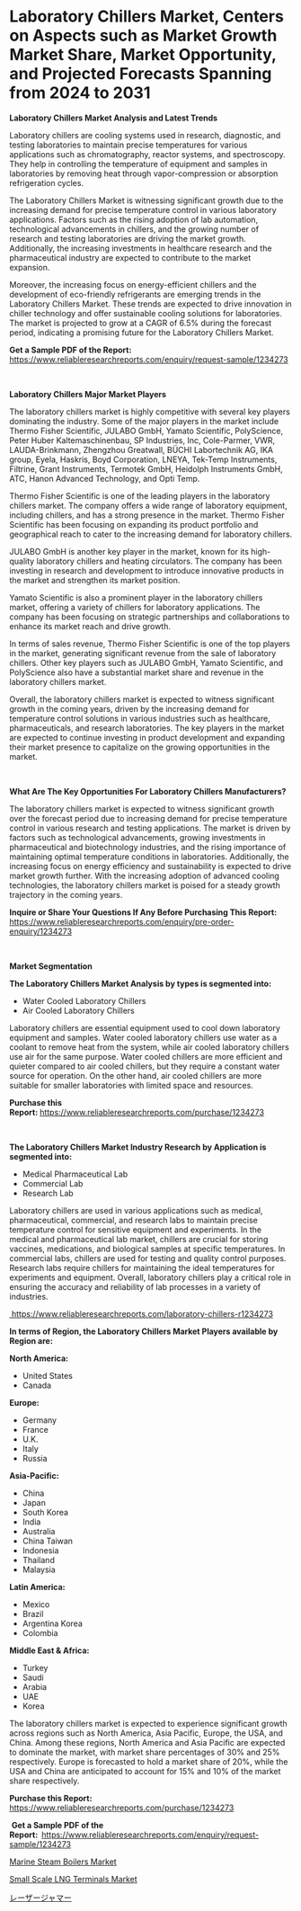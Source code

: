 <p><h1>Laboratory Chillers Market, Centers on Aspects such as Market Growth Market Share, Market Opportunity, and Projected Forecasts Spanning from 2024 to 2031</h1></p><p><strong>Laboratory Chillers Market Analysis and Latest Trends</strong></p>
<p><p>Laboratory chillers are cooling systems used in research, diagnostic, and testing laboratories to maintain precise temperatures for various applications such as chromatography, reactor systems, and spectroscopy. They help in controlling the temperature of equipment and samples in laboratories by removing heat through vapor-compression or absorption refrigeration cycles.</p><p>The Laboratory Chillers Market is witnessing significant growth due to the increasing demand for precise temperature control in various laboratory applications. Factors such as the rising adoption of lab automation, technological advancements in chillers, and the growing number of research and testing laboratories are driving the market growth. Additionally, the increasing investments in healthcare research and the pharmaceutical industry are expected to contribute to the market expansion.</p><p>Moreover, the increasing focus on energy-efficient chillers and the development of eco-friendly refrigerants are emerging trends in the Laboratory Chillers Market. These trends are expected to drive innovation in chiller technology and offer sustainable cooling solutions for laboratories. The market is projected to grow at a CAGR of 6.5% during the forecast period, indicating a promising future for the Laboratory Chillers Market.</p></p>
<p><strong>Get a Sample PDF of the Report:&nbsp;</strong> <a href="https://www.reliableresearchreports.com/enquiry/request-sample/1234273">https://www.reliableresearchreports.com/enquiry/request-sample/1234273</a></p>
<p>&nbsp;</p>
<p><strong>Laboratory Chillers Major Market Players</strong></p>
<p><p>The laboratory chillers market is highly competitive with several key players dominating the industry. Some of the major players in the market include Thermo Fisher Scientific, JULABO GmbH, Yamato Scientific, PolyScience, Peter Huber Kaltemaschinenbau, SP Industries, Inc, Cole-Parmer, VWR, LAUDA-Brinkmann, Zhengzhou Greatwall, BÜCHI Labortechnik AG, IKA group, Eyela, Haskris, Boyd Corporation, LNEYA, Tek-Temp Instruments, Filtrine, Grant Instruments, Termotek GmbH, Heidolph Instruments GmbH, ATC, Hanon Advanced Technology, and Opti Temp.</p><p>Thermo Fisher Scientific is one of the leading players in the laboratory chillers market. The company offers a wide range of laboratory equipment, including chillers, and has a strong presence in the market. Thermo Fisher Scientific has been focusing on expanding its product portfolio and geographical reach to cater to the increasing demand for laboratory chillers.</p><p>JULABO GmbH is another key player in the market, known for its high-quality laboratory chillers and heating circulators. The company has been investing in research and development to introduce innovative products in the market and strengthen its market position.</p><p>Yamato Scientific is also a prominent player in the laboratory chillers market, offering a variety of chillers for laboratory applications. The company has been focusing on strategic partnerships and collaborations to enhance its market reach and drive growth.</p><p>In terms of sales revenue, Thermo Fisher Scientific is one of the top players in the market, generating significant revenue from the sale of laboratory chillers. Other key players such as JULABO GmbH, Yamato Scientific, and PolyScience also have a substantial market share and revenue in the laboratory chillers market.</p><p>Overall, the laboratory chillers market is expected to witness significant growth in the coming years, driven by the increasing demand for temperature control solutions in various industries such as healthcare, pharmaceuticals, and research laboratories. The key players in the market are expected to continue investing in product development and expanding their market presence to capitalize on the growing opportunities in the market.</p></p>
<p>&nbsp;</p>
<p><strong>What Are The Key Opportunities For Laboratory Chillers Manufacturers?</strong></p>
<p><p>The laboratory chillers market is expected to witness significant growth over the forecast period due to increasing demand for precise temperature control in various research and testing applications. The market is driven by factors such as technological advancements, growing investments in pharmaceutical and biotechnology industries, and the rising importance of maintaining optimal temperature conditions in laboratories. Additionally, the increasing focus on energy efficiency and sustainability is expected to drive market growth further. With the increasing adoption of advanced cooling technologies, the laboratory chillers market is poised for a steady growth trajectory in the coming years.</p></p>
<p><strong>Inquire or Share Your Questions If Any Before Purchasing This Report:</strong> <a href="https://www.reliableresearchreports.com/enquiry/pre-order-enquiry/1234273">https://www.reliableresearchreports.com/enquiry/pre-order-enquiry/1234273</a></p>
<p>&nbsp;</p>
<p><strong>Market Segmentation</strong></p>
<p><strong>The Laboratory Chillers Market Analysis by types is segmented into:</strong></p>
<p><ul><li>Water Cooled Laboratory Chillers</li><li>Air Cooled Laboratory Chillers</li></ul></p>
<p><p>Laboratory chillers are essential equipment used to cool down laboratory equipment and samples. Water cooled laboratory chillers use water as a coolant to remove heat from the system, while air cooled laboratory chillers use air for the same purpose. Water cooled chillers are more efficient and quieter compared to air cooled chillers, but they require a constant water source for operation. On the other hand, air cooled chillers are more suitable for smaller laboratories with limited space and resources.</p></p>
<p><strong>Purchase this Report:&nbsp;</strong><a href="https://www.reliableresearchreports.com/purchase/1234273">https://www.reliableresearchreports.com/purchase/1234273</a></p>
<p>&nbsp;</p>
<p><strong>The Laboratory Chillers Market Industry Research by Application is segmented into:</strong></p>
<p><ul><li>Medical Pharmaceutical Lab</li><li>Commercial Lab</li><li>Research Lab</li></ul></p>
<p><p>Laboratory chillers are used in various applications such as medical, pharmaceutical, commercial, and research labs to maintain precise temperature control for sensitive equipment and experiments. In the medical and pharmaceutical lab market, chillers are crucial for storing vaccines, medications, and biological samples at specific temperatures. In commercial labs, chillers are used for testing and quality control purposes. Research labs require chillers for maintaining the ideal temperatures for experiments and equipment. Overall, laboratory chillers play a critical role in ensuring the accuracy and reliability of lab processes in a variety of industries.</p></p>
<p><a href="https://www.reliableresearchreports.com/laboratory-chillers-r1234273">&nbsp;https://www.reliableresearchreports.com/laboratory-chillers-r1234273</a></p>
<p><strong>In terms of Region, the Laboratory Chillers Market Players available by Region are:</strong></p>
<p>
    <p> <strong> North America: </strong>
        <ul>
            <li>United States</li>
            <li>Canada</li>
        </ul>
        </p> 
    <p> <strong> Europe: </strong>
        <ul>
            <li>Germany</li>
            <li>France</li>
            <li>U.K.</li>
            <li>Italy</li>
            <li>Russia</li>
        </ul>
        </p> 
    <p> <strong> Asia-Pacific: </strong>
        <ul>
            <li>China</li>
            <li>Japan</li>
            <li>South Korea</li>
            <li>India</li>
            <li>Australia</li>
            <li>China Taiwan</li>
            <li>Indonesia</li>
            <li>Thailand</li>
            <li>Malaysia</li>
        </ul>
        </p> 
    <p> <strong> Latin America: </strong>
        <ul>
            <li>Mexico</li>
            <li>Brazil</li>
            <li>Argentina Korea</li>
            <li>Colombia</li>
        </ul>
        </p> 
    <p> <strong> Middle East & Africa: </strong>
        <ul>
            <li>Turkey</li>
            <li>Saudi</li>
            <li>Arabia</li>
            <li>UAE</li>
            <li>Korea</li>
        </ul>
    </p>
    </p>
<p><p>The laboratory chillers market is expected to experience significant growth across regions such as North America, Asia Pacific, Europe, the USA, and China. Among these regions, North America and Asia Pacific are expected to dominate the market, with market share percentages of 30% and 25% respectively. Europe is forecasted to hold a market share of 20%, while the USA and China are anticipated to account for 15% and 10% of the market share respectively.</p></p>
<p><strong>Purchase this Report: </strong><a href="https://www.reliableresearchreports.com/purchase/1234273">https://www.reliableresearchreports.com/purchase/1234273</a></p>
<p>&nbsp;<strong>Get a Sample PDF of the Report:&nbsp;&nbsp;</strong><a href="https://www.reliableresearchreports.com/enquiry/request-sample/1234273">https://www.reliableresearchreports.com/enquiry/request-sample/1234273</a></p>
<p><strong></strong></p>
<p><p><a href="https://github.com/Gilanghao0/Market-Research-Report-List-1/blob/main/marine-steam-boilers-market.md">Marine Steam Boilers Market</a></p><p><a href="https://github.com/YashRP12/Market-Research-Report-List-5/blob/main/small-scale-lng-terminals-market.md">Small Scale LNG Terminals Market</a></p><p><a href="https://github.com/RodHoppe07/Market-Research-Report-List-2/blob/main/1906647159181.md">レーザージャマー</a></p></p>